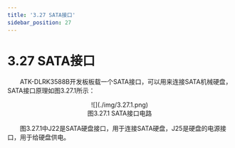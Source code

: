 ```yaml
---
title: '3.27 SATA接口'
sidebar_position: 27
---
```


# 3.27 SATA接口

&emsp;&emsp;ATK-DLRK3588B开发板板载一个SATA接口，可以用来连接SATA机械硬盘，SATA接口原理如图3.27.1所示：

<center>
![](./img/3.27.1.png)<br />
图3.27.1 SATA接口电路
</center>

&emsp;&emsp;图3.27.1中J22是SATA硬盘接口，用于连接SATA硬盘，J25是硬盘的电源接口，用于给硬盘供电。
